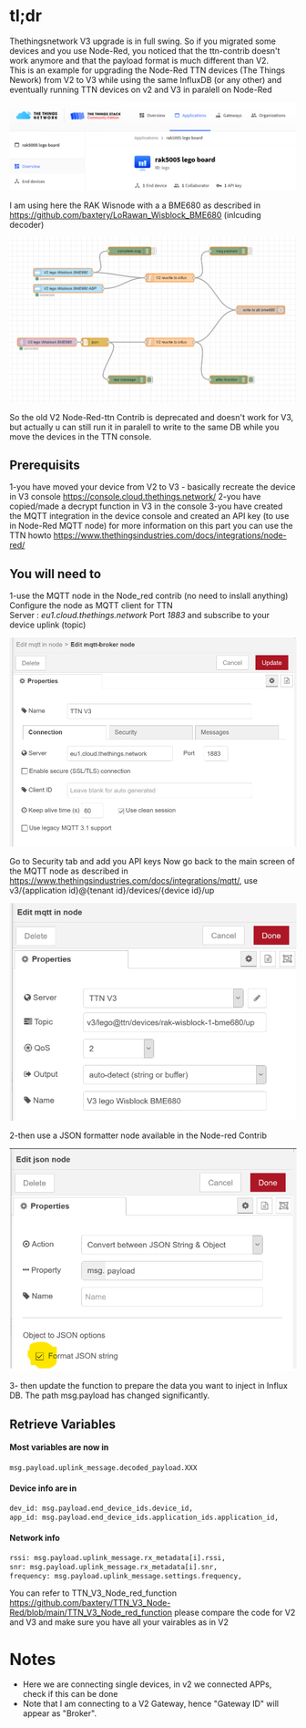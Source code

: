 # tl;dr
Thethingsnetwork V3 upgrade is in full swing. So if you migrated some devices and you use Node-Red, you noticed that the ttn-contrib doesn't work anymore and that the payload format is much different than V2.<br>This is an example for upgrading the Node-Red TTN devices (The Things Nework) from V2 to V3 while using the same InfluxDB (or any other) and eventually running TTN devices on v2 and V3 in paralell on Node-Red

![](images/thethingsnetwork_v3_console.png)

I am using here the RAK Wisnode with a a BME680 as described in https://github.com/baxtery/LoRawan_Wisblock_BME680 (inlcuding decoder)

![](images/Node-Red_v2_v3_ttn.png)

So the old V2 Node-Red-ttn Contrib is deprecated and doesn't work for V3, but actually u can still run it in paralell to write to the same DB while you move the devices in the TTN console.

## Prerequisits
1-you have moved your device from V2 to V3 - basically recreate the device in V3 console https://console.cloud.thethings.network/
2-you have copied/made a decrypt function in V3 in the console
3-you have created the MQTT integration in the device console and created an API key (to use in Node-Red MQTT node)
 for more information on this part you can use the TTN howto https://www.thethingsindustries.com/docs/integrations/node-red/

## You will need to

1-use the MQTT node in the Node_red contrib (no need to inslall anything)
Configure the node as MQTT client for TTN<br>Server : *eu1.cloud.thethings.network* Port *1883* and subscribe to your device uplink (topic)

![](images/create_mqtt_broker_api_keys.png)

Go to Security tab and add you API keys
Now go back to the main screen of the MQTT node
as described in https://www.thethingsindustries.com/docs/integrations/mqtt/, use
	v3/{application id}@{tenant id}/devices/{device id}/up

![](images/create_mqtt_broker_ttn_v3_up.png)

2-then use a JSON formatter node available in the Node-red Contrib

![](images/Json_node.png)

3- then update the function to prepare the data you want to inject in Influx DB. The path msg.payload has changed significantly.

## Retrieve Variables
#### Most variables are now in
	msg.payload.uplink_message.decoded_payload.XXX
#### Device info are in
	dev_id: msg.payload.end_device_ids.device_id,
	app_id: msg.payload.end_device_ids.application_ids.application_id,
#### Network info
	rssi: msg.payload.uplink_message.rx_metadata[i].rssi,
	snr: msg.payload.uplink_message.rx_metadata[i].snr,
	frequency: msg.payload.uplink_message.settings.frequency,

You can refer to TTN_V3_Node_red_function https://github.com/baxtery/TTN_V3_Node-Red/blob/main/TTN_V3_Node_red_function
please compare the code for V2 and V3 and make sure you have all your vairables as in V2

# Notes
- Here we are connecting single devices, in v2 we connected APPs, check if this can be done
- Note that I am connecting to a V2 Gateway, hence "Gateway ID" will appear as "Broker". 

